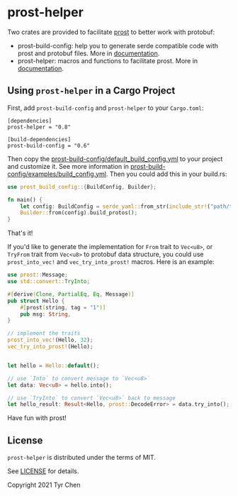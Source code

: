 # prost-helper

Two crates are provided to facilitate [prost](https://github.com/danburkert/prost) to better work with protobuf:

- prost-build-config: help you to generate serde compatible code with prost and protobuf files. More in [documentation](https://docs.rs/prost-build-config).
- prost-helper: macros and functions to facilitate prost. More in [documentation](https://docs.rs/prost-helper).

## Using `prost-helper` in a Cargo Project

First, add `prost-build-config` and `prost-helper` to your `Cargo.toml`:

```
[dependencies]
prost-helper = "0.8"

[build-dependencies]
prost-build-config = "0.6"
```


Then copy the [prost-build-config/default_build_config.yml](prost-build-config/default_build_config.yml) to your project and customize it. See more information in [prost-build-config/examples/build_config.yml](prost-build-config/examples/build_config.yml). Then you could add this in your build.rs:

```rust
use prost_build_config::{BuildConfig, Builder};

fn main() {
    let config: BuildConfig = serde_yaml::from_str(include_str!("path/to/your/build_config.yml")).unwrap();
    Builder::from(config).build_protos();
}
```

That's it!

If you'd like to generate the implementation for `From` trait to `Vec<u8>`, or `TryFrom` trait from `Vec<u8>` to protobuf data structure, you could use `prost_into_vec!` and `vec_try_into_prost!` macros. Here is an example:

```rust
use prost::Message;
use std::convert::TryInto;

#[derive(Clone, PartialEq, Eq, Message)]
pub struct Hello {
    #[prost(string, tag = "1")]
    pub msg: String,
}

// implement the traits
prost_into_vec!(Hello, 32);
vec_try_into_prost!(Hello);


let hello = Hello::default();

// use `Into` to convert message to `Vec<u8>`
let data: Vec<u8> = hello.into();

// use `TryInto` to convert `Vec<u8>` back to message
let hello_result: Result<Hello, prost::DecodeError> = data.try_into();
```

Have fun with prost!

## License

`prost-helper` is distributed under the terms of MIT.

See [LICENSE](LICENSE.md) for details.

Copyright 2021 Tyr Chen
